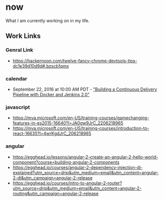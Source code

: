 # now
What I am currently working on in my life.

## Work Links

### Genral Link
- https://hackernoon.com/twelve-fancy-chrome-devtools-tips-dc1e39d10d9d#.bzscb1qmx

### calendar
-  September 22, 2016 at 10:00 AM PDT - ["Building a Continuous Delivery Pipeline with Docker and Jenkins 2.0"](http://event.on24.com/r.htm?e=1247910&s=1&k=26D619E901DC845FBDD84AAD7B040BF5) 

### javascript
- https://mva.microsoft.com/en-US/training-courses/gamechanging-features-in-es2015-16640?l=JA0gw9JrC_2206218965
- https://mva.microsoft.com/en-US/training-courses/introduction-to-react-16635?l=4wrKgdJrC_206218965

### angular
- https://egghead.io/lessons/angular-2-create-an-angular-2-hello-world-component?course=building-angular-2-components
- https://egghead.io/courses/angular-2-dependency-injection-di-explained?utm_source=drip&utm_medium=email&utm_content=angular-2-di&utm_campaign=angular-2-release
- https://egghead.io/courses/intro-to-angular-2-router?utm_source=drip&utm_medium=email&utm_content=angular-2-routing&utm_campaign=angular-2-release
